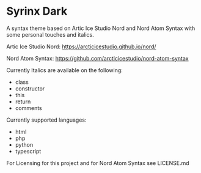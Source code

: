 # Syrinx Dark

A syntax theme based on Artic Ice Studio Nord and Nord Atom Syntax with some personal touches and italics.


Artic Ice Studio Nord: https://arcticicestudio.github.io/nord/

Nord Atom Syntax: https://github.com/arcticicestudio/nord-atom-syntax


Currently Italics are available on the following:

- class
- constructor
- this
- return
- comments


Currently supported languages:

- html
- php
- python
- typescript


For Licensing for this project and for Nord Atom Syntax see LICENSE.md

